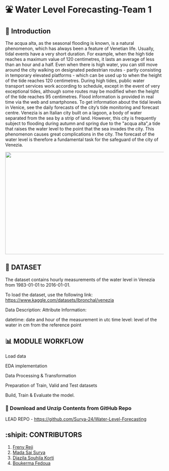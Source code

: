 # **:fountain: Water Level Forecasting-Team 1**
## 🧿 Introduction

The acqua alta, as the seasonal flooding is known, is a natural phenomenon, which has always been a feature of Venetian life.
Usually, tidal events have a very short duration. For example, when the high tide reaches a maximum value of 120 centimetres, it lasts an average of less than an hour and a half.
Even when there is high water, you can still move around the city walking on designated pedestrian routes - partly consisting in temporary elevated platforms - which can be used up to when the height of the tide reaches 120 centimetres.
During high tides, public water transport services work according to schedule, except in the event of very exceptional tides, although some routes may be modified when the height of the tide reaches 95 centimetres.
Flood information is provided in real time via the web and smartphones. To get information about the tidal levels in Venice, see the daily forecasts of the city’s tide monitoring and forecast centre.
Venezia is an Italian city built on a lagoon, a body of water separated from the sea by a strip of land. However, this city is frequently subject to flooding during
autumn and spring due to the "acqua alta",a tide that raises the water level to the point that the sea invades the city. This phenomenon causes great complications 
in the city. The forecast of the water level is therefore a fundamental task for the safeguard of the city of Venezia.

<p align="center">
  <img width="600" height="325" src="https://gdb.voanews.com/b384ca01-1fe0-4164-a739-9d507fa04d15_w1080_h608.jpg">
</p>


## :pushpin: **DATASET**

The dataset contains hourly measurements of the water level in Venezia from 1983-01-01 to 2016-01-01.

To load the dataset, use the following link: https://www.kaggle.com/datasets/lbronchal/venezia

Data Description:
Attribute Information:

datetime: date and hour of the measurement in utc time
level: level of the water in cm from the reference point


## **:bar_chart: MODULE WORKFLOW**

Load data

EDA implementation

Data Processing & Transformation

Preparation of Train, Valid and Test datasets

Build, Train & Evaluate the model.


### :open_file_folder: Download and Unzip Contents from GitHub Repo

LEAD REPO - https://github.com/Surya-24/Water-Level-Forecasting


## **:shipit: CONTRIBUTORS**
1. [Freny Reji](https://github.com/freny24)
2. [Mada Sai Surya](https://github.com/Surya-24)
3. [Djazila Souhila Korti](https://github.com/souhila98)
4. [Boukerma Fedoua](https://github.com/Boukermafedoua)



